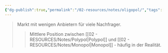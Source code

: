 ```yaml
---
{"dg-publish":true,"permalink":"/02-resources/notes/oligopol/","tags":["markt/struktur","BWL"],"noteIcon":"","updated":"2025-09-05T10:12:30.000+02:00"}
---
```


>Markt mit wenigen Anbietern für viele Nachfrager.
>>Mittlere Position zwischen [[02 - RESOURCES/Notes/Polypol\|Polypol]] und [[02 - RESOURCES/Notes/Monopol\|Monopol]] - häufig in der Realität.